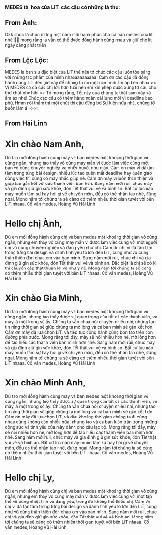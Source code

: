 ### MEDES tài hoa của LiT, các cậu có những lá thư: 

## From Ành: 
Okk chúc là chúc mừng một năm mới hạnh phúc cho cả ban medes của lit nhé 🥳🥳 mong rằng ta vẫn có thể được đồng hành cùng nhau và giữ cho lit ngày càng phát triển

## From Lộc Lộc: 
MEDES là ban siu đặc biệt của LiT thế nên tớ chúc các cậu luôn tỏa sáng với những tác phẩm của mình nhaaaaaaaaaaa! Cảm ơn các cậu đã đồng hành cùng LiT đến giờ này để chúng ta có một năm mới ấm áp bên nhau >< Vì MEDES có cả các chị lớn hơn tuổi nên em xin phép được xưng tớ cậu cho thơ chút nhé hihi >< Tớ mong rằng, Tết này của chúng ta thật sum vầy và ấm áp nhé! Chúc các cậu có thêm hàng ngàn cái lưng mới vì deadline bao phủ. Hmm nói thầm thì một chút thì cậu đừng bơ Sự kiện nữa nhé, chúng tớ buồn lắm á :<<<

## From Hải Linh 
# Xin chào Nam Anh,
Dù tao mới đồng hành cùng mày và ban medes một khoảng thời gian vô cùng ngắn, nhưng tao thấy vô cùng may mắn vì được làm việc cùng một bạn vô cùng chuyên nghiệp và nhiệt huyết như mày. Cảm ơn mày vì đã tận tâm trong từng bài design, nhiều lúc tao quên mất deadline hay quên giao công việc thì cũng có mày nhắc giúp nè. Cảm ơn mày vì luôn thân thiện và giúp tao gắn kết với các thành viên ban hơn.
Sang năm mới rùii, chúc mày và gia đình giữ gìn sức khỏe, đón Tết thật vui vẻ và bình an. Bất cứ lúc nào mày muốn tâm sự hay hỏi gì về chuyên môn, đều có thể nhắn tao nhé, đừng ngại. Mong năm tới chúng ta sẽ càng có thêm nhiều thời gian tuyệt vời bên LiT nhaaa.
Cố vấn medes,
Hoàng Vũ Hải Linh

# Hello chị Ành,
Dù em mới đồng hành cùng chị và ban medes một khoảng thời gian vô cùng ngắn, nhưng em thấy vô cùng may mắn vì được làm việc cùng với một người chị vô cùng chuyên nghiệp và đáng yêu như chị. Cảm ơn chị vì đã tận tâm trong từng bài design và dành tình yêu to lớn đến LiT, cũng như vô cùng thân thiện đón chào em vào ban mình.
Sang năm mới rùii, chúc chị và gia đình giữ gìn sức khỏe, đón Tết thật vui vẻ và bình an. Đặc biệt là chị sẽ có kì thi chuyển cấp thật thuận lợi và như ý nè. Mong năm tới chúng ta sẽ càng có thêm nhiều thời gian tuyệt vời bên LiT nhaaa.
Cố vấn medes,
Hoàng Vũ Hải Linh

# Xin chào Gia Minh,
Dù tao mới đồng hành cùng mày và ban medes một khoảng thời gian vô cùng ngắn, nhưng tao thấy được sự quan trọng của tất cả các thành viên, và mày là một trong số ấy. Chúng ta vẫn chưa nói chuyện nhiều nhỉ, nhưng tao tin rằng thời gian sẽ giúp chúng ta mở lòng và cả ban mình sẽ gắn kết hơn. Cảm ơn mày đã lựa chọn LiT, và tiếp tục đồng hành cùng bọn tao trên con đường phía trước. Mong rằng tới đây, mày sẽ nói nhiều hơn nè, mở lòng hơn để tao hiểu các thành viên ban mình hơn nhé.
Sang năm mới rùii, chúc mày và gia đình giữ gìn sức khỏe, đón Tết thật vui vẻ và bình an. Bất cứ lúc nào mày muốn tâm sự hay hỏi gì về chuyên môn, đều có thể nhắn tao nhé, đừng ngại. Mong năm tới chúng ta sẽ càng có thêm nhiều thời gian tuyệt vời bên LiT nhaaa.
Cố vấn medes,
Hoàng Vũ Hải Linh


# Xin chào Minh Anh,
Dù tao mới đồng hành cùng mày và ban medes một khoảng thời gian vô cùng ngắn, nhưng tao thấy được sự quan trọng của tất cả các thành viên, và mày là một trong số ấy. Chúng ta vẫn chưa nói chuyện nhiều nhỉ, nhưng tao tin rằng thời gian sẽ giúp chúng ta mở lòng và cả ban mình sẽ gắn kết hơn. Cảm ơn mày đã lựa chọn LiT, và dẫu khoảng thời gian chúng ta đi cùng nhau cũng không còn nhiều nữa, nhưng tao và cả ban luôn trân trọng những công sức và tình yêu của mày dành cho câu lạc bộ. Mong rằng tới đây, mày sẽ nói nhiều hơn nè, mở lòng hơn để tao hiểu các thành viên ban mình hơn nhé.
Sang năm mới rùii, chúc mày và gia đình giữ gìn sức khỏe, đón Tết thật vui vẻ và bình an. Bất cứ lúc nào mày muốn tâm sự hay hỏi gì về chuyên môn, đều có thể nhắn tao nhé, đừng ngại. Mong năm tới chúng ta sẽ càng có thêm nhiều thời gian tuyệt vời bên LiT nhaaa.
Cố vấn medes,
Hoàng Vũ Hải Linh

# Hello chị Ly,
Dù em mới đồng hành cùng chị và ban medes một khoảng thời gian vô cùng ngắn, nhưng em thấy vô cùng may mắn vì được làm việc cùng với một tập thể vô cùng nhiệt tình và đáng yêu, trong đó không thể thiếu chị. Cảm ơn chị vì đã tận tâm trong từng bài design và dành tình yêu to lớn đến LiT, cũng như vô cùng thân thiện đón chào em vào ban mình.
Sang năm mới rùii, chúc chị và gia đình giữ gìn sức khỏe, đón Tết thật vui vẻ và bình an. Mong năm tới chúng ta sẽ càng có thêm nhiều thời gian tuyệt vời bên LiT nhaaa.
Cố vấn medes,
Hoàng Vũ Hải Linh
